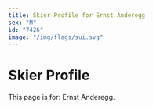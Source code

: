 ```yaml
---
title: Skier Profile for Ernst Anderegg
sex: "M"
id: "7426"
image: "/img/flags/sui.svg" 
---
```


# Skier Profile

This page is for: Ernst Anderegg.
    